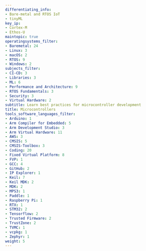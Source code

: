 ```yaml
---
differentiating_info:
- Bare-metal and RTOS IoT
- tinyML
key_ip:
- Cortex-M
- Ethos-U
maintopic: true
operatingsystems_filter:
- Baremetal: 24
- Linux: 3
- macOS: 2
- RTOS: 9
- Windows: 2
subjects_filter:
- CI-CD: 3
- Libraries: 3
- ML: 6
- Performance and Architecture: 9
- RTOS Fundamentals: 3
- Security: 3
- Virtual Hardware: 2
subtitle: Learn best practices for microcontroller development
title: Microcontrollers
tools_software_languages_filter:
- Arduino: 1
- Arm Compiler for Embedded: 5
- Arm Development Studio: 3
- Arm Virtual Hardware: 11
- AWS: 3
- CMSIS: 5
- CMSIS-Toolbox: 3
- Coding: 20
- Fixed Virtual Platform: 8
- FVP: 1
- GCC: 4
- GitHub: 2
- IP Explorer: 1
- Keil: 7
- Keil MDK: 2
- MDK: 2
- MPS3: 1
- Paddle: 1
- Raspberry Pi: 1
- RTX: 1
- STM32: 2
- Tensorflow: 2
- Trusted Firmware: 2
- TrustZone: 2
- TVMC: 1
- vcpkg: 1
- Zephyr: 1
weight: 5
---
```

